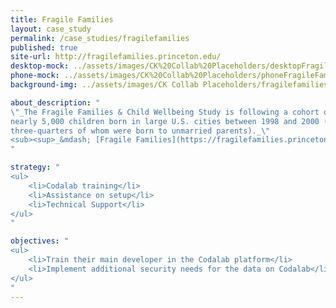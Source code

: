```yaml
---
title: Fragile Families
layout: case_study
permalink: /case_studies/fragilefamilies
published: true
site-url: http://fragilefamilies.princeton.edu/
desktop-mock: ../assets/images/CK%20Collab%20Placeholders/desktopFragileFamilies.png
phone-mock: ../assets/images/CK%20Collab%20Placeholders/phoneFragileFamilies.png
background-img: ../assets/images/CK Collab Placeholders/fragilefamiliesPH.jpeg

about_description: "
\"_The Fragile Families & Child Wellbeing Study is following a cohort of
nearly 5,000 children born in large U.S. cities between 1998 and 2000 (roughly
three-quarters of whom were born to unmarried parents)._\"
<sub><sup>_&mdash; [Fragile Families](https://fragilefamilies.princeton.edu/about)_</sup></sub>
"

strategy: "
<ul>
    <li>Codalab training</li>
    <li>Assistance on setup</li>
    <li>Technical Support</li>
</ul>
"

objectives: "
<ul>
    <li>Train their main developer in the Codalab platform</li>
    <li>Implement additional security needs for the data on Codalab</li>
</ul>
"
---
```

